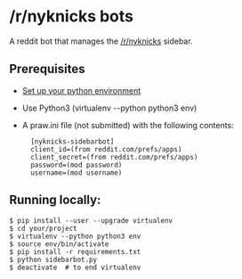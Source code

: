 # /r/nyknicks bots

A reddit bot that manages the [/r/nyknicks](https://www.reddit.com/r/NYKnicks/)
sidebar.

## Prerequisites
* [Set up your python environment](https://cloud.google.com/python/setup)
* Use Python3 (virtualenv --python python3 env)
* A praw.ini file (not submitted) with the following contents:

        [nyknicks-sidebarbot]
        client_id=(from reddit.com/prefs/apps)
        client_secret=(from reddit.com/prefs/apps)
        password=(mod password)
        username=(mod username)

## Running locally:

    $ pip install --user --upgrade virtualenv
    $ cd your/project
    $ virtualenv --python python3 env
    $ source env/bin/activate
    $ pip install -r requirements.txt
    $ python sidebarbot.py
    $ deactivate  # to end virtualenv
